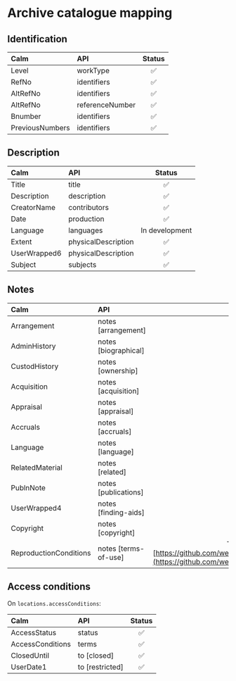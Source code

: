# Archive catalogue mapping

## Identification

| Calm | API | Status |
| :--- | :--- | :---: |
| Level | workType | ✅ |
| RefNo | identifiers | ✅ |
| AltRefNo | identifiers | ✅ |
| AltRefNo | referenceNumber | ✅ |
| Bnumber | identifiers | ✅ |
| PreviousNumbers | identifiers | ✅ |

## Description

| Calm | API | Status |
| :--- | :--- | :---: |
| Title | title | ✅ |
| Description | description | ✅ |
| CreatorName | contributors | ✅ |
| Date | production | ✅ |
| Language | languages | In development |
| Extent | physicalDescription | ✅ |
| UserWrapped6 | physicalDescription | ✅ |
| Subject | subjects | ✅ |

## Notes

| Calm | API | Status |
| :--- | :--- | :---: |
| Arrangement | notes \[arrangement\] | ✅ |
| AdminHistory | notes \[biographical\] | ✅ |
| CustodHistory | notes \[ownership\] | ✅ |
| Acquisition | notes \[acquisition\] | ✅ |
| Appraisal | notes \[appraisal\] | ✅ |
| Accruals | notes \[accruals\] | ✅ |
| Language | notes \[language\] | In development |
| RelatedMaterial | notes \[related\] | ✅ |
| PublnNote | notes \[publications\] | ✅ |
| UserWrapped4 | notes \[finding-aids\] | ✅ |
| Copyright | notes \[copyright\] | ✅ |
| ReproductionConditions | notes \[terms-of-use\] | To be removed by [https://github.com/wellcomecollection/platform/issues/4773](https://github.com/wellcomecollection/platform/issues/4773) |

## Access conditions

On `locations.accessConditions`:

| Calm | API | Status |
| :--- | :--- | :---: |
| AccessStatus | status | ✅ |
| AccessConditions | terms | ✅ |
| ClosedUntil | to \[closed\] | ✅ |
| UserDate1 | to \[restricted\] | ✅ |

